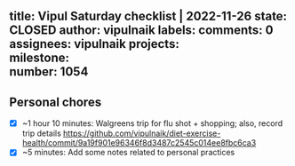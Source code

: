 title:	Vipul Saturday checklist | 2022-11-26
state:	CLOSED
author:	vipulnaik
labels:	
comments:	0
assignees:	vipulnaik
projects:	
milestone:	
number:	1054
--
## Personal chores

- [x] ~1 hour 10 minutes: Walgreens trip for flu shot + shopping; also, record trip details https://github.com/vipulnaik/diet-exercise-health/commit/9a19f901e96346f8d3487c2545c014ee8fbc6ca3
- [x] ~5 minutes: Add some notes related to personal practices 
